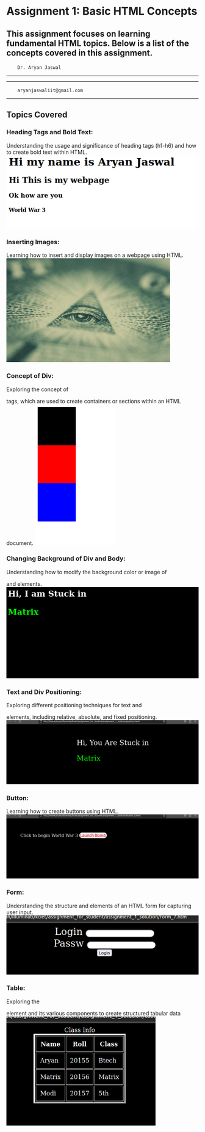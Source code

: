 # Assignment 1: Basic HTML Concepts
This assignment focuses on learning fundamental HTML topics. Below is a list of the concepts covered in this assignment.
----
        Dr. Aryan Jaswal
-----

----
        aryanjaswaliit@gmail.com
-----
## Topics Covered
### Heading Tags and Bold Text:
Understanding the usage and significance of heading tags (h1-h6) and how to create bold text within HTML.
![Heading  Tags](https://github.com/aryanjaswaliit/illu_assiment_1/blob/master/1.headline/headline.png?raw=true)
### Inserting Images: 
Learning how to insert and display images on a webpage using HTML.
![Inserting Images](https://github.com/aryanjaswaliit/illu_assiment_1/blob/master/2.insert_images/image.png?raw=ture)

### Concept of Div: 
Exploring the concept of <div> tags, which are used to create containers or sections within an HTML document.
![Div](https://github.com/aryanjaswaliit/illu_assiment_1/blob/master/div.png?raw=true)

### Changing Background of Div and Body: 
Understanding how to modify the background color or image of <div> and <body> elements.
![Body](https://github.com/aryanjaswaliit/illu_assiment_1/blob/master/body.png?raw=ture)

### Text and Div Positioning: 
Exploring different positioning techniques for text and <div> elements, including relative, absolute, and fixed positioning.
![Div Position](https://github.com/aryanjaswaliit/illu_assiment_1/blob/master/position.png?raw=true)

### Button: 
Learning how to create buttons using HTML.
![Button](https://github.com/aryanjaswaliit/illu_assiment_1/blob/master/button.png?raw=true)

### Form: 
Understanding the structure and elements of an HTML form for capturing user input.
![Form](https://github.com/aryanjaswaliit/illu_assiment_1/blob/master/form.png?raw=true)

### Table:
Exploring the <table> element and its various components to create structured tabular data
![Tabe](https://github.com/aryanjaswaliit/illu_assiment_1/blob/master/table.png?raw=true)